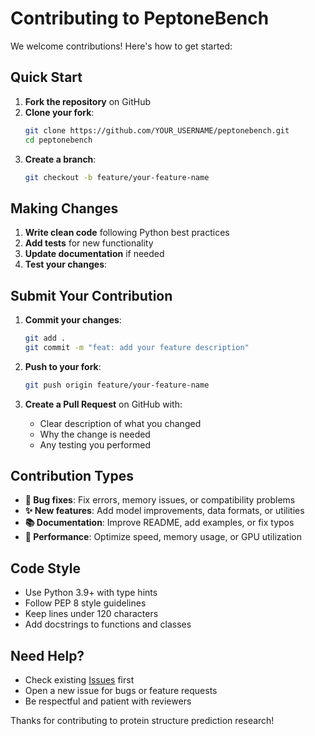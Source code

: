 # Contributing to PeptoneBench

We welcome contributions! Here's how to get started:

## Quick Start

1. **Fork the repository** on GitHub
2. **Clone your fork**:
   ```bash
   git clone https://github.com/YOUR_USERNAME/peptonebench.git
   cd peptonebench
   ```
3. **Create a branch**:
   ```bash
   git checkout -b feature/your-feature-name
   ```


## Making Changes

1. **Write clean code** following Python best practices
2. **Add tests** for new functionality
3. **Update documentation** if needed
4. **Test your changes**:

## Submit Your Contribution

1. **Commit your changes**:
   ```bash
   git add .
   git commit -m "feat: add your feature description"
   ```

2. **Push to your fork**:
   ```bash
   git push origin feature/your-feature-name
   ```

3. **Create a Pull Request** on GitHub with:
   - Clear description of what you changed
   - Why the change is needed
   - Any testing you performed

## Contribution Types

- **🐛 Bug fixes**: Fix errors, memory issues, or compatibility problems
- **✨ New features**: Add model improvements, data formats, or utilities
- **📚 Documentation**: Improve README, add examples, or fix typos
- **🚀 Performance**: Optimize speed, memory usage, or GPU utilization

## Code Style

- Use Python 3.9+ with type hints
- Follow PEP 8 style guidelines
- Keep lines under 120 characters
- Add docstrings to functions and classes

## Need Help?

- Check existing [Issues](https://github.com/PeptoneLtd/peptonebench/issues) first
- Open a new issue for bugs or feature requests
- Be respectful and patient with reviewers

Thanks for contributing to protein structure prediction research!
